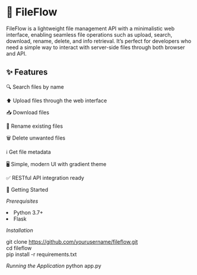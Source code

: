 <h1>📁 FileFlow</h1>
FileFlow is a lightweight file management API with a minimalistic web interface, enabling seamless file operations such as upload, search, download, rename, delete, and info retrieval. It’s perfect for developers who need a simple way to interact with server-side files through both browser and API.

<h2>✨ Features</h2>

🔍 Search files by name

⬆️ Upload files through the web interface

📥 Download files

📝 Rename existing files

🗑️ Delete unwanted files

ℹ️ Get file metadata

🖥️ Simple, modern UI with gradient theme

✅ RESTful API integration ready

🚀 Getting Started


<i>Prerequisites</i><br>
<li>Python 3.7+</li>
<li>Flask</li>

<i>Installation</i>

git clone https://github.com/yourusername/fileflow.git<br>
cd fileflow<br>
pip install -r requirements.txt<br>

<i>Running the Application</i>
python app.py
